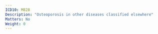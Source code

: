 ```yaml
---
ICD10: M828
Description: "Osteoporosis in other diseases classified elsewhere"
Matters: No
Weight: 0
---
```

